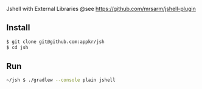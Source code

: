 Jshell with External Libraries
@see https://github.com/mrsarm/jshell-plugin

## Install
```bash
$ git clone git@github.com:appkr/jsh
$ cd jsh
```

## Run
```bash
~/jsh $ ./gradlew --console plain jshell
```
